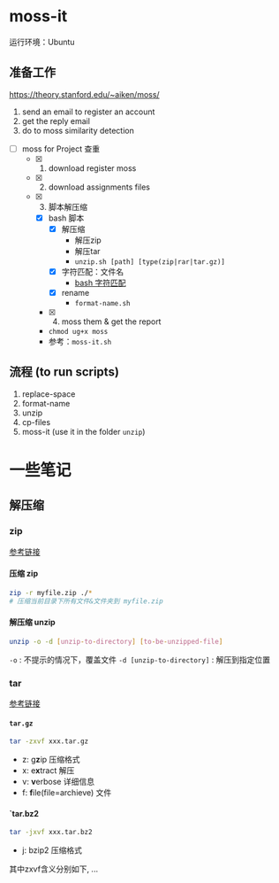 # moss-it

运行环境：Ubuntu

## 准备工作

https://theory.stanford.edu/~aiken/moss/

1. send an email to register an account
2. get the reply email
3. do to moss similarity detection

- [ ] moss for Project 查重
	- [x] 1. download register moss
	- [x] 2. download assignments files
	- [x] 3. 脚本解压缩
		- [x] bash 脚本
			- [x] 解压缩 
				- 解压zip
				- 解压tar
				- `unzip.sh [path] [type(zip|rar|tar.gz)]`
			- [x] 字符匹配：文件名
				- [bash 字符匹配](https://wangdoc.com/bash/expansion.html)
			- [x] rename
				- `format-name.sh`
		- [x] 4. moss them & get the report
		- `chmod ug+x moss`
		- 参考：`moss-it.sh`

## 流程 (to run scripts)

1. replace-space
2. format-name
3. unzip
4. cp-files
5. moss-it (use it in the folder `unzip`)

# 一些笔记
## 解压缩

### zip

[参考链接](https://blog.csdn.net/shenyunsese/article/details/17556089)

#### 压缩 zip

```bash
zip -r myfile.zip ./*
# 压缩当前目录下所有文件&文件夹到 myfile.zip
```

#### 解压缩 unzip
```bash
unzip -o -d [unzip-to-directory] [to-be-unzipped-file]
```

`-o` : 不提示的情况下，覆盖文件
`-d [unzip-to-directory]` : 解压到指定位置 



### tar

[参考链接](https://www.cnblogs.com/cursorhu/p/5891699.html)

#### `tar.gz`

```bash
tar -zxvf xxx.tar.gz
```

- z: g**z**ip 压缩格式
- x:  e**x**tract 解压
- v: **v**erbose 详细信息
- f: **f**ile(file=archieve) 文件

#### `tar.bz2

```bash
tar -jxvf xxx.tar.bz2
```

- j: bzip2 压缩格式

其中zxvf含义分别如下, ...

